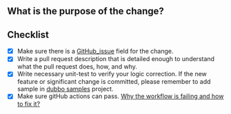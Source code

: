 ## What is the purpose of the change?


## Checklist
- [x] Make sure there is a [GitHub_issue](https://github.com/apache/dubbo/issues) field for the change.
- [x] Write a pull request description that is detailed enough to understand what the pull request does, how, and why.
- [x] Write necessary unit-test to verify your logic correction. If the new feature or significant change is committed, please remember to add sample in [dubbo samples](https://github.com/apache/dubbo-samples) project.
- [x] Make sure gitHub actions can pass. [Why the workflow is failing and how to fix it?](../CONTRIBUTING.md)
